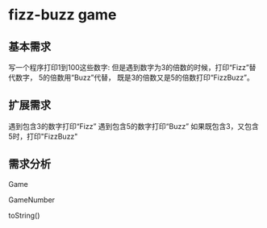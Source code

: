 # fizz-buzz game

## 基本需求
写一个程序打印1到100这些数字: 
但是遇到数字为3的倍数的时候，打印“Fizz”替代数字， 
5的倍数用“Buzz”代替， 
既是3的倍数又是5的倍数打印“FizzBuzz”。

## 扩展需求
遇到包含3的数字打印“Fizz” 
遇到包含5的数字打印“Buzz”
如果既包含3，又包含5时，打印"FizzBuzz"

## 需求分析

Game 

GameNumber

toString()
